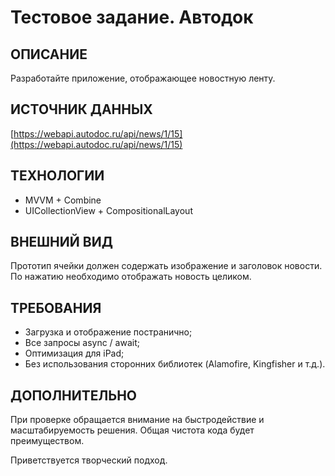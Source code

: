# Тестовое задание. Автодок

## ОПИСАНИЕ

Разработайте приложение, отображающее новостную ленту.

## ИСТОЧНИК ДАННЫХ

[https://webapi.autodoc.ru/api/news/1/15](https://webapi.autodoc.ru/api/news/1/15)

## ТЕХНОЛОГИИ

- MVVM + Combine
- UICollectionView + CompositionalLayout

## ВНЕШНИЙ ВИД

Прототип ячейки должен содержать изображение и заголовок новости. По нажатию необходимо отображать новость целиком.

## ТРЕБОВАНИЯ

- Загрузка и отображение постранично;
- Все запросы async / await;
- Оптимизация для iPad;
- Без использования сторонних библиотек (Alamofire, Kingfisher и т.д.).

## ДОПОЛНИТЕЛЬНО

При проверке обращается внимание на быстродействие и масштабируемость решения. Общая чистота кода будет преимуществом.

Приветствуется творческий подход.